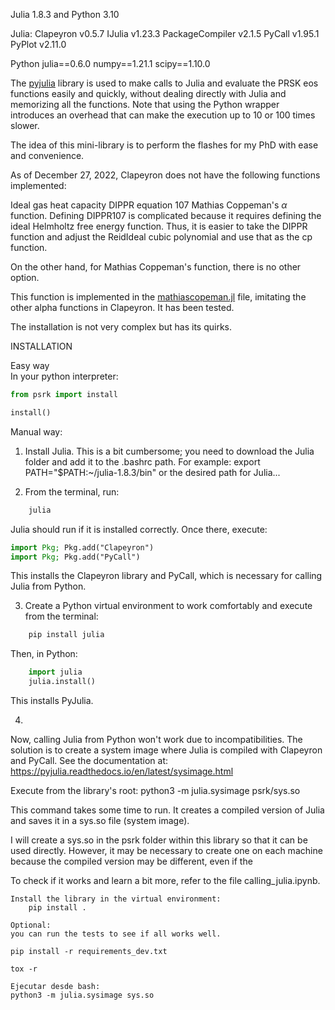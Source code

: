Julia 1.8.3 and Python 3.10

Julia: 
Clapeyron v0.5.7
IJulia v1.23.3
PackageCompiler v2.1.5
PyCall v1.95.1
PyPlot v2.11.0

Python
julia==0.6.0
numpy==1.21.1
scipy==1.10.0

The [pyjulia](https://github.com/JuliaPy/pyjulia) library is used to make calls 
to Julia and evaluate the PRSK eos functions easily and quickly, without 
dealing directly with Julia and memorizing all the functions. Note that using 
the Python wrapper introduces an overhead that can make the execution up to 10 
or 100 times slower.

The idea of this mini-library is to perform the flashes for my PhD with ease 
and convenience.

As of December 27, 2022, Clapeyron does not have the following functions 
implemented:

Ideal gas heat capacity DIPPR equation 107
Mathias Coppeman's ${\alpha}$ function.
Defining DIPPR107 is complicated because it requires defining the ideal
Helmholtz free energy function. Thus, it is easier to take the DIPPR function 
and adjust the ReidIdeal cubic polynomial and use that as the cp function.

On the other hand, for Mathias Coppeman's function, there is no other option.

This function is implemented in the 
[mathiascopeman.jl](/psrk/julia/mathiascopeman.jl) file, imitating the other 
alpha functions in Clapeyron. It has been tested.


The installation is not very complex but has its quirks.

INSTALLATION

Easy way  
In your python interpreter:

```python
from psrk import install

install()
```

Manual way:
1) Install Julia. This is a bit cumbersome; you need to download the Julia 
folder and add it to the .bashrc path. For example:
    export PATH="$PATH:~/julia-1.8.3/bin"
or the desired path for Julia...

2) From the terminal, run:
```bash
    julia
```
Julia should run if it is installed correctly. Once there, execute:
```Julia
import Pkg; Pkg.add("Clapeyron")
import Pkg; Pkg.add("PyCall")
```  
This installs the Clapeyron library and PyCall, which is necessary for calling Julia from Python.

3) Create a Python virtual environment to work comfortably and execute from the terminal:
```bash
    pip install julia
```
Then, in Python:
```python
    import julia
    julia.install()
```
This installs PyJulia.

4) 
Now, calling Julia from Python won't work due to incompatibilities. 
The solution is to create a system image where Julia is compiled with 
Clapeyron and PyCall. See the documentation at: 
https://pyjulia.readthedocs.io/en/latest/sysimage.html

Execute from the library's root:
python3 -m julia.sysimage psrk/sys.so

This command takes some time to run. It creates a compiled version of Julia and 
saves it in a sys.so file (system image). 

I will create a sys.so in the psrk folder within this library so that it can 
be used directly. However, it may be necessary to create one on each machine 
because the compiled version may be different, even if the

 To check if it works and learn a bit more, refer to the file calling_julia.ipynb.

    Install the library in the virtual environment:
        pip install .

    Optional:
    you can run the tests to see if all works well.

    pip install -r requirements_dev.txt

    tox -r

    Ejecutar desde bash:  
    python3 -m julia.sysimage sys.so